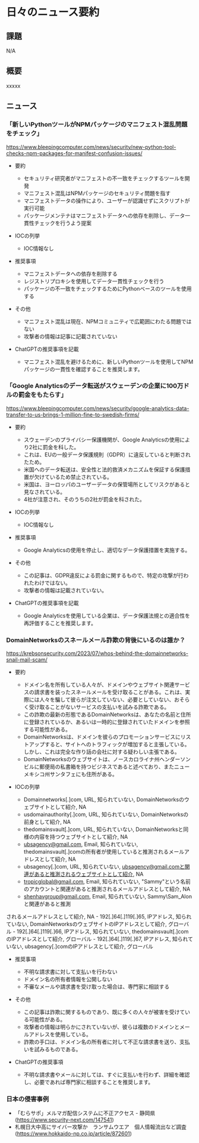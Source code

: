 # 日々のニュース要約

## 課題

N/A

## 概要

xxxxx

## ニュース

### 「新しいPythonツールがNPMパッケージのマニフェスト混乱問題をチェック」
https://www.bleepingcomputer.com/news/security/new-python-tool-checks-npm-packages-for-manifest-confusion-issues/

- 要約
    - セキュリティ研究者がマニフェストの不一致をチェックするツールを開発
    - マニフェスト混乱はNPMパッケージのセキュリティ問題を指す
    - マニフェストデータの操作により、ユーザーが認識せずにスクリプトが実行可能
    - パッケージメンテナはマニフェストデータへの依存を削除し、データ一貫性チェックを行うよう提案

- IOCの列挙
    - IOC情報なし

- 推奨事項
    - マニフェストデータへの依存を削除する
    - レジストリプロキシを使用してデータ一貫性チェックを行う
    - パッケージの不一致をチェックするためにPythonベースのツールを使用する

- その他
    - マニフェスト混乱は現在、NPMコミュニティで広範囲にわたる問題ではない
    - 攻撃者の情報は記事に記載されていない

- ChatGPTの推奨事項を記載
    - マニフェスト混乱を避けるために、新しいPythonツールを使用してNPMパッケージの一貫性を確認することを推奨します。

### 「Google Analyticsのデータ転送がスウェーデンの企業に100万ドルの罰金をもたらす」
https://www.bleepingcomputer.com/news/security/google-analytics-data-transfer-to-us-brings-1-million-fine-to-swedish-firms/

- 要約
    - スウェーデンのプライバシー保護機関が、Google Analyticsの使用により2社に罰金を科した。
    - これは、EUの一般データ保護規則（GDPR）に違反していると判断されたため。
    - 米国へのデータ転送は、安全性と法的救済メカニズムを保証する保護措置が欠けているため禁止されている。
    - 米国は、ヨーロッパのユーザーデータの保管場所としてリスクがあると見なされている。
    - 4社が注意され、そのうちの2社が罰金を科された。

- IOCの列挙
    - IOC情報なし

- 推奨事項
    - Google Analyticsの使用を停止し、適切なデータ保護措置を実施する。

- その他
    - この記事は、GDPR違反による罰金に関するもので、特定の攻撃が行われたわけではない。
    - 攻撃者の情報は記載されていない。

- ChatGPTの推奨事項を記載
    - Google Analyticsを使用している企業は、データ保護法規との適合性を再評価することを推奨します。

### DomainNetworksのスネールメール詐欺の背後にいるのは誰か？
https://krebsonsecurity.com/2023/07/whos-behind-the-domainnetworks-snail-mail-scam/

- 要約
    - ドメイン名を所有している人々が、ドメインやウェブサイト関連サービスの請求書を装ったスネールメールを受け取ることがある。これは、実際には人々を騙して彼らが注文していない、必要としていない、おそらく受け取ることがないサービスの支払いを試みる詐欺である。
    - この詐欺の最新の形態であるDomainNetworksは、あなたの名前と住所に登録されているか、あるいは一時的に登録されていたドメインを参照する可能性がある。
    - DomainNetworksは、ドメインを彼らのプロモーションサービスにリストアップすると、サイトへのトラフィックが増加すると主張している。しかし、これは完全な作り話の会社に対する疑わしい主張である。
    - DomainNetworksのウェブサイトは、ノースカロライナ州ヘンダーソンビルに郵便局の私書箱を持つビジネスであると述べており、またニューメキシコ州サンタフェにも住所がある。

- IOCの列挙
    - Domainnetworks[.]com, URL, 知られていない, DomainNetworksのウェブサイトとして紹介, NA
    - usdomainauthority[.]com, URL, 知られていない, DomainNetworksの前身として紹介, NA
    - thedomainsvault[.]com, URL, 知られていない, DomainNetworksと同様の内容を持つウェブサイトとして紹介, NA
    - ubsagency@gmail.com, Email, 知られていない, thedomainsvault[.]comの所有者が使用していると推測されるメールアドレスとして紹介, NA
    - ubsagency[.]com, URL, 知られていない, ubsagency@gmail.comと関連があると推測されるウェブサイトとして紹介, NA
    - tropicglobal@gmail.com, Email, 知られていない, "Sammy"という名前のアカウントと関連があると推測されるメールアドレスとして紹介, NA
    - shenhavgroup@gmail.com, Email, 知られていない, Sammy\\Sam_Alonと関連があると推測

されるメールアドレスとして紹介, NA
    - 192[.]64[.]119[.]65, IPアドレス, 知られていない, DomainNetworksのウェブサイトのIPアドレスとして紹介, グローバル
    - 192[.]64[.]119[.]66, IPアドレス, 知られていない, thedomainsvault[.]comのIPアドレスとして紹介, グローバル
    - 192[.]64[.]119[.]67, IPアドレス, 知られていない, ubsagency[.]comのIPアドレスとして紹介, グローバル

- 推奨事項
    - 不明な請求書に対して支払いを行わない
    - ドメイン名の所有者情報を公開しない
    - 不審なメールや請求書を受け取った場合は、専門家に相談する

- その他
    - この記事は詐欺に関するものであり、既に多くの人々が被害を受けている可能性がある。
    - 攻撃者の情報は明らかにされていないが、彼らは複数のドメインとメールアドレスを使用している。
    - 詐欺の手口は、ドメイン名の所有者に対して不正な請求書を送り、支払いを試みるものである。

- ChatGPTの推奨事項
    - 不明な請求書やメールに対しては、すぐに支払いを行わず、詳細を確認し、必要であれば専門家に相談することを推奨します。

### 日本の侵害事例
- 「むらサポ」メルマガ配信システムに不正アクセス - 静岡県(https://www.security-next.com/147541)
- 札幌日大中高にサイバー攻撃か　ランサムウエア　個人情報流出など調査(https://www.hokkaido-np.co.jp/article/872601)
